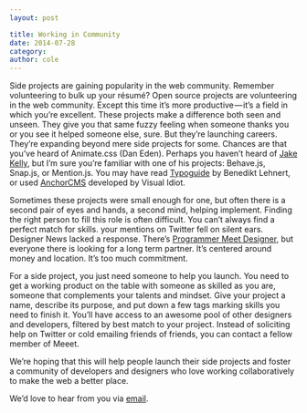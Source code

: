 ```yaml
---
layout: post

title: Working in Community
date: 2014-07-28
category: 
author: cole
---
```


Side projects are gaining popularity in the web community. Remember volunteering to bulk up your résumé? Open source projects are volunteering in the web community. Except this time it’s more productive — it’s a field in which you’re excellent. These projects make a difference both seen and unseen. They give you that same fuzzy feeling when someone thanks you or you see it helped someone else, sure. But they’re launching careers. They’re expanding beyond mere side projects for some. Chances are that you’ve heard of Animate.css (Dan Eden). Perhaps you haven’t heard of [Jake Kelly](https://github.com/jakiestfu/), but I’m sure you’re familiar with one of his projects: Behave.js, Snap.js, or Mention.js. You may have read [Typoguide](http://www.typogui.de/) by Benedikt Lehnert, or used [AnchorCMS](http://anchorcms.com/) developed by Visual Idiot.

Sometimes these projects were small enough for one, but often there is a second pair of eyes and hands, a second mind, helping implement. Finding the right person to fill this role is often difficult. You can’t always find a perfect match for skills. your mentions on Twitter fell on silent ears. Designer News lacked a response. There’s [Programmer Meet Designer](http://programmermeetdesigner.com/), but everyone there is looking for a long term partner. It’s centered around money and location. It’s too much commitment.

For a side project, you just need someone to help you launch. You need to get a working product on the table with someone as skilled as you are, someone that complements your talents and mindset. Give your project a name, describe its purpose, and put down a few tags marking skills you need to finish it. You’ll have access to an awesome pool of other designers and developers, filtered by best match to your project. Instead of soliciting help on Twitter or cold emailing friends of friends, you can contact a fellow member of Meeet.

We’re hoping that this will help people launch their side projects and foster a community of developers and designers who love working collaboratively to make the web a better place.


We’d love to hear from you via [email](mailto:us@meeet.co).